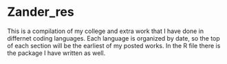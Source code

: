 # Zander_res
 This is a compilation of my college and extra work that I have done in differnet coding languages. Each language is organized by date, so the top of each section will be the earliest of my posted works. In the R file there is the package I have written as well.
